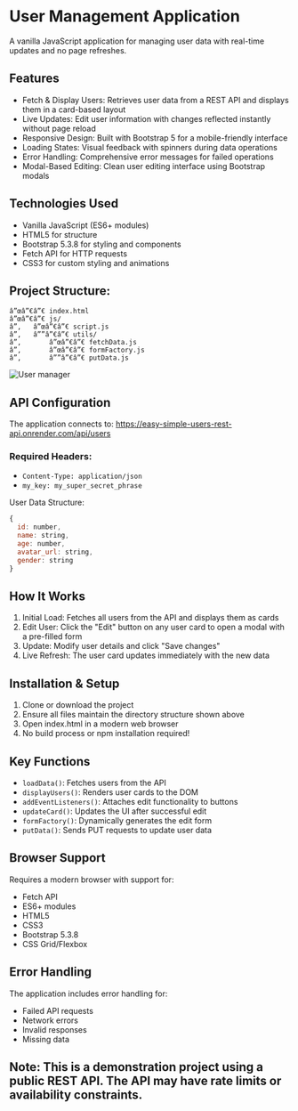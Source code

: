 # User Management Application

A vanilla JavaScript application for managing user data with real-time updates and no page refreshes.

## Features

- Fetch & Display Users: Retrieves user data from a REST API and displays them in a card-based layout
- Live Updates: Edit user information with changes reflected instantly without page reload
- Responsive Design: Built with Bootstrap 5 for a mobile-friendly interface
- Loading States: Visual feedback with spinners during data operations
- Error Handling: Comprehensive error messages for failed operations
- Modal-Based Editing: Clean user editing interface using Bootstrap modals

## Technologies Used

- Vanilla JavaScript (ES6+ modules)
- HTML5 for structure
- Bootstrap 5.3.8 for styling and components
- Fetch API for HTTP requests
- CSS3 for custom styling and animations

## Project Structure:

```
â”œâ”€â”€ index.html
â”œâ”€â”€ js/
â”‚   â”œâ”€â”€ script.js
â”‚   â””â”€â”€ utils/
â”‚       â”œâ”€â”€ fetchData.js
â”‚       â”œâ”€â”€ formFactory.js
â”‚       â””â”€â”€ putData.js
```

![User manager](./Screenshot.png)

## API Configuration

The application connects to: https://easy-simple-users-rest-api.onrender.com/api/users

### Required Headers:

- `Content-Type: application/json`
- `my_key: my_super_secret_phrase`

User Data Structure:

```javascript
{
  id: number,
  name: string,
  age: number,
  avatar_url: string,
  gender: string
}
```

## How It Works

1. Initial Load: Fetches all users from the API and displays them as cards
2. Edit User: Click the "Edit" button on any user card to open a modal with a pre-filled form
3. Update: Modify user details and click "Save changes"
4. Live Refresh: The user card updates immediately with the new data

## Installation & Setup

1. Clone or download the project
2. Ensure all files maintain the directory structure shown above
3. Open index.html in a modern web browser
4. No build process or npm installation required!

## Key Functions

- `loadData()`: Fetches users from the API
- `displayUsers()`: Renders user cards to the DOM
- `addEventListeners()`: Attaches edit functionality to buttons
- `updateCard()`: Updates the UI after successful edit
- `formFactory()`: Dynamically generates the edit form
- `putData()`: Sends PUT requests to update user data

## Browser Support

Requires a modern browser with support for:

- Fetch API
- ES6+ modules
- HTML5
- CSS3
- Bootstrap 5.3.8
- CSS Grid/Flexbox

## Error Handling

The application includes error handling for:

- Failed API requests
- Network errors
- Invalid responses
- Missing data

## Note: This is a demonstration project using a public REST API. The API may have rate limits or availability constraints.
